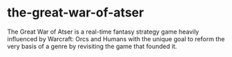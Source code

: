 # the-great-war-of-atser
The Great War of Atser is a real-time fantasy strategy game heavily influenced by Warcraft: Orcs and Humans with the unique goal to reform the very basis of a genre by revisiting the game that founded it.
